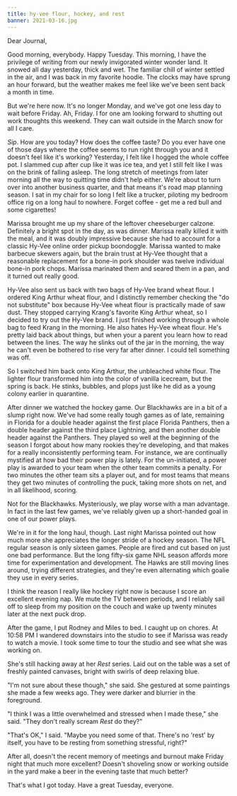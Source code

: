```yaml
---
title: hy-vee flour, hockey, and rest
banner: 2021-03-16.jpg
---
```


Dear Journal,

Good morning, everybody.  Happy Tuesday.  This morning, I have the
privilege of writing from our newly invigorated winter wonder land.
It snowed all day yesterday, thick and wet.  The familiar chill of
winter settled in the air, and I was back in my favorite hoodie.  The
clocks may have sprung an hour forward, but the weather makes me feel
like we've been sent back a month in time.

But we're here now.  It's no longer Monday, and we've got one less day
to wait before Friday.  Ah, Friday.  I for one am looking forward to
shutting out work thoughts this weekend.  They can wait outside in the
March snow for all I care.

_Sip_.  How are you today?  How does the coffee taste?  Do you ever
have one of those days where the coffee seems to run right through you
and it doesn't feel like it's working?  Yesterday, I felt like I
hogged the whole coffee pot.  I slammed cup after cup like it was ice
tea, and yet I still felt like I was on the brink of falling asleep.
The long stretch of meetings from later morning all the way to
quitting time didn't help either.  We're about to turn over into
another business quarter, and that means it's road map planning
season.  I sat in my chair for so long I felt like a trucker, piloting
my bedroom office rig on a long haul to nowhere.  Forget coffee - get
me a red bull and some cigarettes!

Marissa brought me up my share of the leftover cheeseburger calzone.
Definitely a bright spot in the day, as was dinner.  Marissa really
killed it with the meal, and it was doubly impressive because she had
to account for a classic Hy-Vee online order pickup boondoggle.
Marissa wanted to make barbecue skewers again, but the brain trust at
Hy-Vee thought that a reasonable replacement for a bone-in pork
shoulder was twelve individual bone-in pork chops.  Marissa marinated
them and seared them in a pan, and it turned out really good.

Hy-Vee also sent us back with two bags of Hy-Vee brand wheat flour.  I
ordered King Arthur wheat flour, and I distinctly remember checking
the "do not substitute" box because Hy-Vee wheat flour is practically
made of saw dust.  They stopped carrying Krang's favorite King Arthur
wheat, so I decided to try out the Hy-Vee brand.  I just finished
working through a whole bag to feed Krang in the morning.  He also
hates Hy-Vee wheat flour.  He's pretty laid back about things, but
when your a parent you learn how to read between the lines.  The way
he slinks out of the jar in the morning, the way he can't even be
bothered to rise very far after dinner.  I could tell something was
off.

So I switched him back onto King Arthur, the unbleached white flour.
The lighter flour transformed him into the color of vanilla icecream,
but the spring is back.  He stinks, bubbles, and plops just like he
did as a young colony earlier in quarantine.

After dinner we watched the hockey game.  Our Blackhawks are in a bit
of a slump right now.  We've had some really tough games as of late,
remaining in Florida for a double header against the first place
Florida Panthers, then a double header against the third place
Lightning, and then another double header against the Panthers.  They
played so well at the beginning of the season I forgot about how many
rookies they're developing, and that makes for a really inconsistently
performing team.  For instance, we are continually mystified at how
bad their power play is lately.  For the un-initiated, a power play is
awarded to your team when the other team commits a penalty.  For two
minutes the other team sits a player out, and for most teams that
means they get two minutes of controlling the puck, taking more shots
on net, and in all likelihood, scoring.

Not for the Blackhawks.  Mysteriously, we play worse with a man
advantage.  In fact in the last few games, we've reliably given up a
short-handed goal in one of our power plays.

We're in it for the long haul, though.  Last night Marissa pointed out
how much more she appreciates the longer stride of a hockey season.
The NFL regular season is only sixteen games.  People are fired and
cut based on just one bad performance.  But the long fifty-six game
NHL season affords more time for experimentation and development.  The
Hawks are still moving lines around, trying different strategies, and
they're even alternating which goalie they use in every series.

I think the reason I really like hockey right now is because I score
an excellent evening nap.  We mute the TV between periods, and I
reliably sail off to sleep from my position on the couch and wake up
twenty minutes later at the next puck drop.

After the game, I put Rodney and Miles to bed.  I caught up on chores.
At 10:58 PM I wandered downstairs into the studio to see if Marissa
was ready to watch a movie.  I took some time to tour the studio and
see what she was working on.

She's still hacking away at her _Rest_ series.  Laid out on the table
was a set of freshly painted canvases, bright with swirls of deep
relaxing blue.

"I'm not sure about these though," she said.  She gestured at some
paintings she made a few weeks ago.  They were darker and blurrier in
the foreground.

"I think I was a little overwhelmed and stressed when I made these,"
she said.  "They don't really scream _Rest_ do they?"

"That's OK," I said.  "Maybe you need some of that.  There's no 'rest'
by itself, you have to be resting from something stressful, right?"

After all, doesn't the recent memory of meetings and burnout make
Friday night that much more excellent?  Doesn't shoveling snow or
working outside in the yard make a beer in the evening taste that much
better?

That's what I got today.  Have a great Tuesday, everyone.
